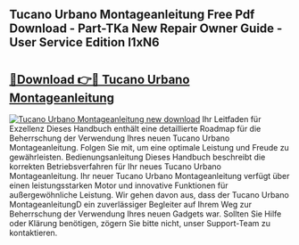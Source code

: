 ## Tucano Urbano Montageanleitung Free Pdf Download - Part-TKa New Repair Owner Guide - User Service Edition l1xN6

# <h2><a href="http://df6wnsc.blite.top/?on=Tucano+Urbano+Montageanleitung">🔗Download 👉🔴 Tucano Urbano Montageanleitung</a></h2>

[![Tucano Urbano Montageanleitung new download](https://i.imgur.com/lujVjoI.png)](http://df6wnsc.blite.top/?on=Tucano+Urbano+Montageanleitung)
Ihr Leitfaden für Exzellenz Dieses Handbuch enthält eine detaillierte Roadmap für die Beherrschung der Verwendung Ihres neuen Tucano Urbano Montageanleitung. Folgen Sie mit, um eine optimale Leistung und Freude zu gewährleisten. Bedienungsanleitung Dieses Handbuch beschreibt die korrekten Betriebsverfahren für Ihr neues Tucano Urbano Montageanleitung. Ihr neuer Tucano Urbano Montageanleitung verfügt über einen leistungsstarken Motor und innovative Funktionen für außergewöhnliche Leistung. Wir gehen davon aus, dass der Tucano Urbano MontageanleitungD ein zuverlässiger Begleiter auf Ihrem Weg zur Beherrschung der Verwendung Ihres neuen Gadgets war. Sollten Sie Hilfe oder Klärung benötigen, zögern Sie bitte nicht, unser Support-Team zu kontaktieren.
